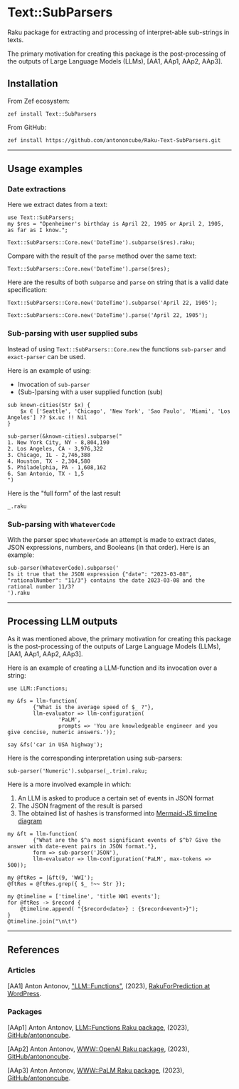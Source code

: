 # Text::SubParsers

Raku package for extracting and processing of interpret-able sub-strings in texts.

The primary motivation for creating this package is the post-processing of the outputs of
Large Language Models (LLMs), [AA1, AAp1, AAp2, AAp3].

## Installation

From Zef ecosystem:

```
zef install Text::SubParsers
```

From GitHub:

```
zef install https://github.com/antononcube/Raku-Text-SubParsers.git
```

------

## Usage examples

### Date extractions

Here we extract dates from a text:

```perl6
use Text::SubParsers;
my $res = "Openheimer's birthday is April 22, 1905 or April 2, 1905, as far as I know.";

Text::SubParsers::Core.new('DateTime').subparse($res).raku;
```

Compare with the result of the `parse` method over the same text:

```perl6
Text::SubParsers::Core.new('DateTime').parse($res);
```

Here are the results of both `subparse` and `parse` on string that is a valid date specification:

```perl6
Text::SubParsers::Core.new('DateTime').subparse('April 22, 1905');
```

```perl6
Text::SubParsers::Core.new('DateTime').parse('April 22, 1905');
```

### Sub-parsing with user supplied subs

Instead of using `Text::SubParsers::Core.new` the functions `sub-parser` and `exact-parser`
can be used.

Here is an example of using:
- Invocation of `sub-parser`
- (Sub-)parsing with a user supplied function (sub)

```perl6
sub known-cities(Str $x) { 
    $x ∈ ['Seattle', 'Chicago', 'New York', 'Sao Paulo', 'Miami', 'Los Angeles'] ?? $x.uc !! Nil 
}

sub-parser(&known-cities).subparse("
1. New York City, NY - 8,804,190
2. Los Angeles, CA - 3,976,322
3. Chicago, IL - 2,746,388
4. Houston, TX - 2,304,580
5. Philadelphia, PA - 1,608,162
6. San Antonio, TX - 1,5
")
```

Here is the "full form" of the last result

```perl6
_.raku
```

### Sub-parsing with `WhateverCode`

With the parser spec `WhateverCode` an attempt is made to extract dates, JSON expressions, numbers, and Booleans (in that order).
Here is an example:

```perl6
sub-parser(WhateverCode).subparse('
Is it true that the JSON expression {"date": "2023-03-08", "rationalNumber": "11/3"} contains the date 2023-03-08 and the rational number 11/3?
').raku
```

------

## Processing LLM outputs

As it was mentioned above, the primary motivation for creating this package is the post-processing of the outputs of
Large Language Models (LLMs), [AA1, AAp1, AAp2, AAp3].

Here is an example of creating a LLM-function and its invocation over a string:

```perl6
use LLM::Functions;

my &fs = llm-function(
        {"What is the average speed of $_ ?"},
        llm-evaluator => llm-configuration(
                'PaLM',
                prompts => 'You are knowledgeable engineer and you give concise, numeric answers.'));

say &fs('car in USA highway');
```

Here is the corresponding interpretation using sub-parsers:

```perl6
sub-parser('Numeric').subparse(_.trim).raku;
```

Here is a more involved example in which:

1. An LLM is asked to produce a certain set of events in JSON format
2. The JSON fragment of the result is parsed 
3. The obtained list of hashes is transformed into [Mermaid-JS timeline diagram](https://mermaid.js.org/syntax/timeline.html)


```perl6
my &ft = llm-function(
        {"What are the $^a most significant events of $^b? Give the answer with date-event pairs in JSON format."},
        form => sub-parser('JSON'),
        llm-evaluator => llm-configuration('PaLM', max-tokens => 500));

my @ftRes = |&ft(9, 'WWI');
@ftRes = @ftRes.grep({ $_ !~~ Str });
```

```perl6, output.lang=mermaid, output.prompt=NONE
my @timeline = ['timeline', 'title WW1 events'];
for @ftRes -> $record {
    @timeline.append( "{$record<date>} : {$record<event>}");
}
@timeline.join("\n\t")
```

------

## References

### Articles

[AA1] Anton Antonov,
["LLM::Functions"](https://rakuforprediction.wordpress.com/2023/07/21/llmfunctions/),
(2023),
[RakuForPrediction at WordPress](https://rakuforprediction.wordpress.com).

### Packages

[AAp1] Anton Antonov,
[LLM::Functions Raku package](https://github.com/antononcube/Raku-LLM-Functions),
(2023),
[GitHub/antononcube](https://github.com/antononcube).

[AAp2] Anton Antonov,
[WWW::OpenAI Raku package](https://github.com/antononcube/Raku-WWW-OpenAI),
(2023),
[GitHub/antononcube](https://github.com/antononcube).

[AAp3] Anton Antonov,
[WWW::PaLM Raku package](https://github.com/antononcube/Raku-WWW-PaLM),
(2023),
[GitHub/antononcube](https://github.com/antononcube).


